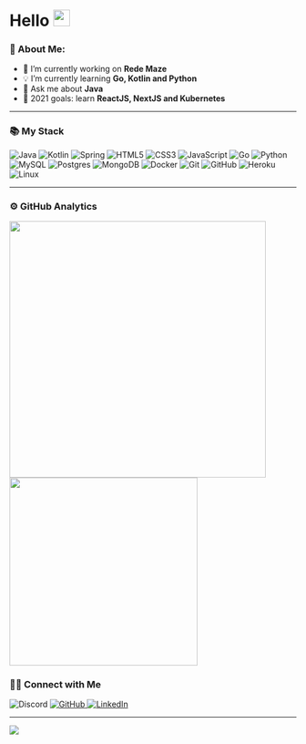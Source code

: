# Hello <img src="https://github.com/TheDudeThatCode/TheDudeThatCode/blob/master/Assets/Hi.gif" width="29px">
<p align="center">

### 🤵 About Me:

- 🔭 I’m currently working on **Rede Maze**
- 💡 I’m currently learning **Go, Kotlin and Python**
- 💬 Ask me about **Java**
- 🥅 2021 goals: learn **ReactJS, NextJS and Kubernetes**

---

### 📚 My Stack

![Java](https://img.shields.io/badge/java-%23ED8B00.svg?&style=for-the-badge&logo=java&logoColor=white)
![Kotlin](https://img.shields.io/badge/kotlin-%230095D5.svg?&style=for-the-badge&logo=kotlin&logoColor=white)
![Spring](https://img.shields.io/badge/spring%20-%236DB33F.svg?&style=for-the-badge&logo=spring&logoColor=white)
![HTML5](https://img.shields.io/badge/html5%20-%23E34F26.svg?&style=for-the-badge&logo=html5&logoColor=white)
![CSS3](https://img.shields.io/badge/css3%20-%231572B6.svg?&style=for-the-badge&logo=css3&logoColor=white)
![JavaScript](https://img.shields.io/badge/javascript%20-%23323330.svg?&style=for-the-badge&logo=javascript&logoColor=%23F7DF1E)
![Go](https://img.shields.io/badge/go-%2300ADD8.svg?style=for-the-badge&logo=go&logoColor=white)
![Python](https://img.shields.io/badge/python-%2314354C.svg?style=for-the-badge&logo=python&logoColor=white)
![MySQL](https://img.shields.io/badge/mysql-%2300f.svg?&style=for-the-badge&logo=mysql&logoColor=white)
![Postgres](https://img.shields.io/badge/postgres-%23316192.svg?&style=for-the-badge&logo=postgresql&logoColor=white)
![MongoDB](https://img.shields.io/badge/MongoDB-%234ea94b.svg?&style=for-the-badge&logo=mongodb&logoColor=white)
![Docker](https://img.shields.io/badge/docker-%230db7ed.svg?style=for-the-badge&logo=docker&logoColor=white)
![Git](https://img.shields.io/badge/git%20-%23F05033.svg?&style=for-the-badge&logo=git&logoColor=white)
![GitHub](https://img.shields.io/badge/github%20-%23121011.svg?&style=for-the-badge&logo=github&logoColor=white)
![Heroku](https://img.shields.io/badge/heroku%20-%23430098.svg?&style=for-the-badge&logo=heroku&logoColor=white)
![Linux](https://img.shields.io/badge/Linux-FCC624?style=for-the-badge&logo=linux&logoColor=black)

---

### ⚙️ GitHub Analytics

<div align="left"> 
      <img 
         width="450px" 
         src="https://github-readme-stats.vercel.app/api?username=ImGabreuw&show_icons=true&include_all_commits=true&count_private=true&theme=dark&line_height=30"
      />
      <img 
         width="330px" 
         src="https://github-readme-stats.vercel.app/api/top-langs/?username=ImGabreuw&layout=compact&theme=dark&langs_count=10&hide=jupyter%20notebook"
      >
</div

---

### 🤝🏻 Connect with Me 

<div align="left">
  <img 
     alt="Discord" 
     title="Gabreuw__#9336"
     src="https://img.shields.io/badge/Gabreuw__%20-%237289DA.svg?&style=for-the-badge&logo=discord&logoColor=white"
   />
   <a href="https://github.com/ImGabreuw">
    <img 
      alt="GitHub" 
      title="ImGabreuw"
      src="https://img.shields.io/badge/github%20-%23121011.svg?&style=for-the-badge&logo=github&logoColor=white"
    />
   </a>
   <a href="https://www.linkedin.com/in/gabriel-geronazzo-981382203/">
    <img 
      alt="LinkedIn" 
      title="Gabriel Geronazzo"
      src="https://img.shields.io/badge/linkedin%20-%230077B5.svg?&style=for-the-badge&logo=linkedin&logoColor=white"
    />
   </a>
</div>

---

![](https://komarev.com/ghpvc/?username=ImGabreuw&color=blue&style=flat)
